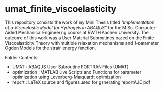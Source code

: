 # umat_finite_viscoelasticity

This repository consists the work of my Mini Thesis titled _"Implementation of a Viscoelastic Model for Hydrogels in ABAQUS"_ for the M.Sc. Computer-Aided Mechanical Engineering course at RWTH Aachen University. The outcome of this work was a User Material Subroutines based on the Finite Viscoelasticity Theory with multiple relaxation mechanisms and 1-parameter Ogden Models for the strain energy function.

Folder Contents:
- UMAT : ABAQUS User Subroutine FORTRAN Files (UMAT) 
- optimization : MATLAB Live Scripts and Functions for parameter optimization using Levenberg-Marquardt optimization
- report : LaTeX source and figures used for generating reportAJC.pdf
